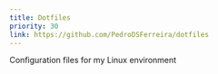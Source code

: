 ```yaml
---
title: Dotfiles
priority: 30
link: https://github.com/PedroDSFerreira/dotfiles
---
```


Configuration files for my Linux environment
